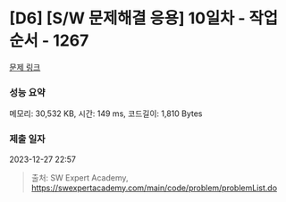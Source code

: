 # [D6] [S/W 문제해결 응용] 10일차 - 작업순서 - 1267 

[문제 링크](https://swexpertacademy.com/main/code/problem/problemDetail.do?contestProbId=AV18TrIqIwUCFAZN) 

### 성능 요약

메모리: 30,532 KB, 시간: 149 ms, 코드길이: 1,810 Bytes

### 제출 일자

2023-12-27 22:57



> 출처: SW Expert Academy, https://swexpertacademy.com/main/code/problem/problemList.do